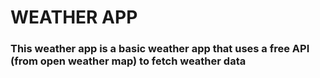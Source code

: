 # WEATHER APP
<h3>This weather app is a basic weather app that uses a free API (from open weather map) to fetch weather data</h3>
